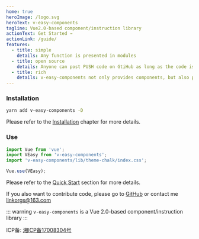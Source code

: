 ```yaml
---
home: true
heroImage: /logo.svg
heroText: v-easy-components
tagline: Vue2.0-based component/instruction library
actionText: Get Started →
actionLink: /guide/
features:
  - title: simple
    details: Any function is presented in modules
  - title: open source
    details: Anyone can post PUSH code on GtiHub as long as the code is used
  - title: rich
    details: v-easy-components not only provides components, but also provides some instructions to help developers save time
---
```


### Installation

```sh
yarn add v-easy-components -D
```

Please refer to the [Installation](/guide/) chapter for more details.

### Use

```javascript {2}
import Vue from 'vue';
import VEasy from 'v-easy-components';
import 'v-easy-components/lib/theme-chalk/index.css';

Vue.use(VEasy);
```

Please refer to the [Quick Start](/guide/quick-start.html) section for more details.

If you also want to contribute code, please go to [GitHub](https://github.com/Linkontoask/v-easy-components) or contact me [linkorgs@163.com](mailto:linkorgs@163.com)

::: warning
`v-easy-components` is a Vue 2.0-based component/instruction library
:::

ICP备: [湘ICP备17008304号](http://beian.miit.gov.cn)
